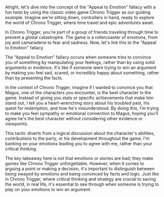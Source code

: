 Alright, let's dive into the concept of the "Appeal to Emotion" fallacy with a fun twist by using the classic video game Chrono Trigger as our guiding example. Imagine we're sitting down, controllers in hand, ready to explore the world of Chrono Trigger, where time travel and epic adventures await.

In Chrono Trigger, you're part of a group of friends traveling through time to prevent a global catastrophe. The game is a rollercoaster of emotions, from joy and camaraderie to fear and sadness. Now, let's link this to the "Appeal to Emotion" fallacy.

The "Appeal to Emotion" fallacy occurs when someone tries to convince you of something by manipulating your feelings, rather than by using solid arguments or evidence. It's like if someone were trying to win an argument by making you feel sad, scared, or incredibly happy about something, rather than by presenting the facts.

In the context of Chrono Trigger, imagine if I wanted to convince you that Magus, one of the characters you encounter, is the best character in the game. Instead of giving you stats or specific achievements that make him stand out, I tell you a heart-wrenching story about his troubled past, his quest for redemption, and how he's misunderstood. By doing this, I'm trying to make you feel sympathy or emotional connection to Magus, hoping you'll agree he's the best character without considering other evidence or viewpoints.

This tactic diverts from a logical discussion about the character's abilities, contributions to the party, or his development throughout the game. I'm banking on your emotions leading you to agree with me, rather than your critical thinking.

The key takeaway here is not that emotions or stories are bad; they make games like Chrono Trigger unforgettable. However, when it comes to arguing a point or making a decision, it's important to distinguish between being swayed by emotions and being convinced by facts and logic. Just like in Chrono Trigger, where critical thinking and strategy are crucial to saving the world, in real life, it's essential to see through when someone is trying to play on your emotions to win an argument.